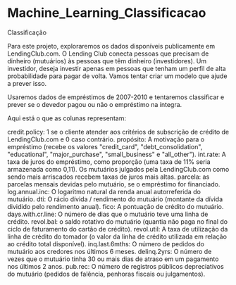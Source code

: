 # Machine_Learning_Classificacao
Classificação 

Para este projeto, exploraremos os dados disponíveis publicamente em LendingClub.com. O Lending Club conecta pessoas que precisam de dinheiro (mutuários) às pessoas que têm dinheiro (investidores). Um investidor, deseja investir apenas em pessoas que tenham um perfil de alta probabilidade para pagar de volta. Vamos tentar criar um modelo que ajude a prever isso.

Usaremos dados de empréstimos de 2007-2010 e tentaremos classificar e prever se o devedor pagou ou não o empréstimo na íntegra.

Aqui está o que as colunas representam:

credit.policy: 1 se o cliente atender aos critérios de subscrição de crédito de LendingClub.com e 0 caso contrário.
propósito: A motivação para o empréstimo (recebe os valores "credit_card", "debt_consolidation", "educational", "major_purchase", "small_business" e "all_other").
int.rate: A taxa de juros do empréstimo, como proporção (uma taxa de 11% seria armazenada como 0,11). Os mutuários julgados pela LendingClub.com como sendo mais arriscados recebem taxas de juros mais altas.
parcela: as parcelas mensais devidas pelo mutuário, se o empréstimo for financiado.
log.annual.inc: O logaritmo natural da renda anual autorreferida do mutuário.
dti: O rácio dívida / rendimento do mutuário (montante da dívida dividido pelo rendimento anual).
fico: A pontuação de crédito do mutuário.
days.with.cr.line: O número de dias que o mutuário teve uma linha de crédito.
revol.bal: o saldo rotativo do mutuário (quantia não paga no final do ciclo de faturamento do cartão de crédito).
revol.util: A taxa de utilização da linha de crédito do tomador (o valor da linha de crédito utilizada em relação ao crédito total disponível).
inq.last.6mths: O número de pedidos do mutuário aos credores nos últimos 6 meses.
delinq.2yrs: O número de vezes que o mutuário tinha 30 ou mais dias de atraso em um pagamento nos últimos 2 anos.
pub.rec: O número de registros públicos depreciativos do mutuário (pedidos de falência, penhoras fiscais ou julgamentos).
